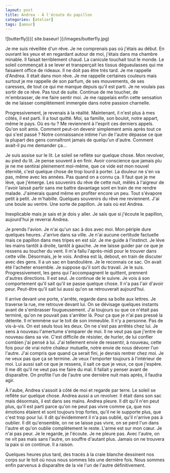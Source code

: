 ```yaml
---
layout: post
title: Andrea - À l'écoute du papillon
categories: [atelier]
tags: [amour]
---
```


![butterfly]({{ site.baseurl }}/images/butterfly.jpg)

Je me suis réveillée d'un rêve. Je ne comprenais pas où j'étais au début. En ouvrant les yeux et en regardant autour de moi, j'étais dans ma chambre minable. Il faisait terriblement chaud. La canicule touchait tout le monde. Le soleil commençait à se lever et transperçait les tissus dégueulasses qui me faisaient office de rideaux. Il ne doit pas être très tard. Je me rappelle d'Andrea. Il était dans mon rêve. Je me rappelle certaines couleurs mais surtout je me rappelle de son parfum, de ses mouvements, de ses caresses, de tout ce qui me manque depuis qu'il est parti. Je ne voulais pas sortir de ce rêve. Pas tout de suite. Continue de me toucher, de m'embrasser, de me faire sentir moi. Je me rappelais enfin cette sensation de me laisser complètement immergée dans notre passion charnelle.

Progressivement, je revenais à la réalité. Maintenant, il n'est plus à mes côtés, il est parti. Il a tout quitté. Moi, sa famille, son boulot, notre appart, même le pays. Où es-tu ? Me reviennent à l'esprit ces derniers appels. Qu'on soit amis. Comment peut-on devenir simplement amis après tout ce qui s'est passé ? Notre connaissance intime l'un de l'autre dépasse ce que la plupart des gens connaîtront jamais de quelqu'un d'autre. Comment avait-il pu me demander ça...

Je suis assise sur le lit. Le soleil se reflète sur quelque chose. Mon revolver, au pied du lit. Je pense souvent à en finir. Avoir conscience que jamais plu je ne me sentirai pleinement moi-même, que ce vide est mon nouvel éternité, c'est quelque chose de trop lourd à porter. La douleur ne s'en va pas, même avec les années. Pas quand on a connu ça.
Il faut que je me lève, que j'émerge. Les souvenirs du rêve de cette nuit, mêlés à l'aigreur de l'avoir laissé partir sans me battre davantage sont en train de me rendre malade. J'aimerais quand même en profiter encore un peu. Tout s'évapore petit à petit. Je m'habille. Quelques souvenirs du rêve me reviennent. J'ai une boule au ventre. Une sorte de papillon. Je sais où est Andrea.

Inexplicable mais je sais et je dois y aller. Je sais que si j'écoute le papillon, aujourd'hui je reverrai Andrea.

Je prends l'avion. Je n'ai qu'un sac à dos avec moi. Mon périple dure quelques heures. J'arrive dans sa ville. Je n'ai aucune certitude factuelle mais ce papillon dans mes tripes en est sûr. Je me guide à l'instinct. Je lève les mains tantôt à droite, tantôt à gauche. Je me laisse guider par ce que je ressens au toucher du vent. Il m'a fallu l'après-midi pour le trouver dans cette ville. Désormais, je le vois. Andrea est là, debout, en train de discuter avec des gens. Il a un sac en bandoulière. Je le reconnais ce sac. On avait été l'acheter ensemble. Je suppose qu'il sort du travail. Je le suis. Progressivement, les gens qui l'accompagnent le quittent, prennent d'autres directions. Il est seul. Je continue de le suivre. Je vois à son comportement qu'il sait qu'il se passe quelque chose. Il n'a pas l'air d'avoir peur. Peut-être qu'il sait lui aussi qu'on se retrouverait aujourd'hui.

Il arrive devant une porte, s'arrête, regarde dans sa boîte aux lettres. Je traverse la rue, me retrouve devant lui. On se dévisage quelques instants avant de s'embrasser fougueusement. J'ai toujours su que ce n'était pas terminé, qu'on ne pouvait pas s'arrêter là. Pour ça que je n'ai pas pressé la détente. Il m'emmène sur le toit de son immeuble. Il n'y a personne. Pas de vis-à-vis. On est seuls tous les deux. On ne s'est pas arrêtés chez lui. Je sens à nouveau l'amertume s'emparer de moi. Il ne veut pas que j'entre de nouveau dans sa vie. C'est difficile de résister, de hurler, de lui confier combien j'ai pensé à lui. J'ai tellement envie de ressentir, à nouveau, cette fois pour de vrai notre chaleur mutuelle, notre envie de nous dévorer l'un l'autre. J'ai compris que quand ça serait fini, je devrais rentrer chez moi. Je ne veux pas que ça se termine. Je veux l'emporter toujours à l'intérieur de moi. Lui aussi sait ce que je ressens, il sait ce que je veux, ce que j'espère. Il me dit qu'il ne veut pas me faire du mal. Il fallait y penser avant de disparaître. On profite l'un de l'autre une dernière nuit mais après, il faudra agir.

À l'aube, Andrea s'assoit à côté de moi et regarde par terre. Le soleil se reflète sur quelque chose. Andrea aussi a un revolver. Il était dans son sac mais désormais, il est dans ses mains. Andrea pleure. Il dit qu'il n'en peut plus, qu'il est parti parce qu'on ne peut pas vivre comme ça, que nos émotions étaient et sont toujours trop fortes, qu'il ne le supporte plus, que c'est trop pour lui. Il dit qu'évidemment il n'a pas oublié, qu'il n'arrive pas à oublier. Il dit qu'ensemble, on ne se laisse pas vivre, on se perd l'un dans l'autre et qu'on oublie complètement le reste. L'arme est sur mon cœur. Je n'ai pas peur. Je le regarde, je l'écoute. Je ne pleure pas. Avec l'autre, on ne vit pas mais sans l'autre, on souffre d'autant plus. Jamais on ne trouvera la paix si on continue. Il a raison.

Quelques heures plus tard, des tracés à la craie blanche dessinent nos corps sur le toit où nous nous sommes liés une dernière fois. Nous sommes enfin parvenus à disparaître de la vie l'un de l'autre définitivement.
